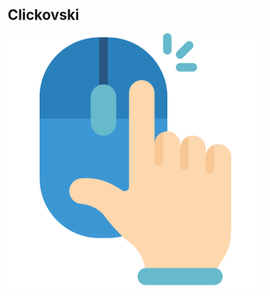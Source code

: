 # Clickovski

![Clickovski](https://github.com/Mithronn/Clickovski/blob/main/src-tauri/icons/icon.png?raw=true)